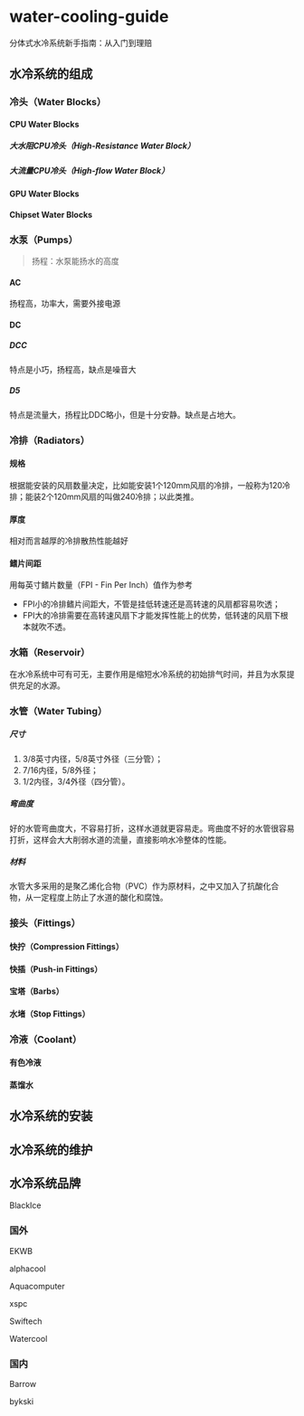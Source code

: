 # water-cooling-guide
分体式水冷系统新手指南：从入门到理赔
## 水冷系统的组成

### 冷头（Water Blocks）

#### CPU Water Blocks

##### 大水阻CPU冷头（High-Resistance Water Block）

##### 大流量CPU冷头（High-flow Water Block）

#### GPU Water Blocks

#### Chipset Water Blocks

### 水泵（Pumps）

> 扬程：水泵能扬水的高度

#### AC

扬程高，功率大，需要外接电源

#### DC

##### DCC

特点是小巧，扬程高，缺点是噪音大

##### D5

特点是流量大，扬程比DDC略小，但是十分安静。缺点是占地大。

### 冷排（Radiators）

#### 规格

根据能安装的风扇数量决定，比如能安装1个120mm风扇的冷排，一般称为120冷排；能装2个120mm风扇的叫做240冷排；以此类推。

#### 厚度

相对而言越厚的冷排散热性能越好

#### 鳍片间距

用每英寸鳍片数量（FPI - Fin Per Inch）值作为参考

- FPI小的冷排鳍片间距大，不管是挂低转速还是高转速的风扇都容易吹透；
- FPI大的冷排需要在高转速风扇下才能发挥性能上的优势，低转速的风扇下根本就吹不透。

### 水箱（Reservoir）

在水冷系统中可有可无，主要作用是缩短水冷系统的初始排气时间，并且为水泵提供充足的水源。

### 水管（Water Tubing）

##### 尺寸

1. 3/8英寸内径，5/8英寸外径（三分管）；
2. 7/16内径，5/8外径；
3. 1/2内径，3/4外径（四分管）。

##### 弯曲度

好的水管弯曲度大，不容易打折，这样水道就更容易走。弯曲度不好的水管很容易打折，这样会大大削弱水道的流量，直接影响水冷整体的性能。

##### 材料

水管大多采用的是聚乙烯化合物（PVC）作为原材料，之中又加入了抗酸化合物，从一定程度上防止了水道的酸化和腐蚀。

### 接头（Fittings）

#### 快拧（Compression Fittings）

#### 快插（Push-in Fittings）

#### 宝塔（Barbs）

#### 水堵（Stop Fittings）

### 冷液（Coolant）

#### 有色冷液

#### 蒸馏水

## 水冷系统的安装

## 水冷系统的维护

## 水冷系统品牌

BlackIce

### 国外

EKWB

alphacool

Aquacomputer

xspc

Swiftech

Watercool

### 国内

Barrow

bykski
